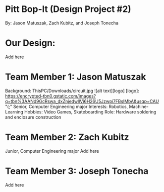 # Pitt Bop-It (Design Project #2)
By: Jason Matuszak, Zach Kubitz, and Joseph Tonecha
# Our Design:
Add here
# Team Member 1: Jason Matuszak
Background: ThisPC/Downloads/circuit.jpg
![alt text][logo]
[logo]: https://encrypted-tbn0.gstatic.com/images?q=tbn%3AANd9GcRswa_dxZnjedwllVi6H26U5Jzwpi7FBsIMbA&usqp=CAU "(;"
Senior, Computer Engineering major
Interests: Robotics, Machine-Learning
Hobbies: Video Games, Skateboarding
Role: Hardware soldering and enclosure construction
# Team Member 2: Zach Kubitz
Junior, Computer Engineering major
Add here
# Team Member 3: Joseph Tonecha
Add here

